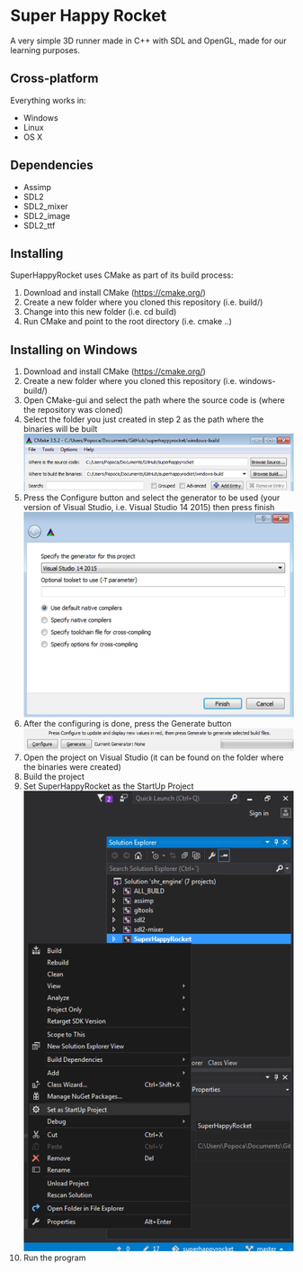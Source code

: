 # Super Happy Rocket

A very simple 3D runner made in C++ with SDL and OpenGL, made for our learning
purposes.

## Cross-platform

Everything works in:
- Windows
- Linux
- OS X


## Dependencies

- Assimp
- SDL2
- SDL2_mixer
- SDL2_image
- SDL2_ttf

## Installing

SuperHappyRocket uses CMake as part of its build process:

1. Download and install CMake (https://cmake.org/)
2. Create a new folder where you cloned this repository (i.e. build/)
3. Change into this new folder (i.e. cd build)
4. Run CMake and point to the root directory (i.e. cmake ..)


## Installing on Windows

1. Download and install CMake (https://cmake.org/)
2. Create a new folder where you cloned this repository (i.e. windows-build/)
3. Open CMake-gui and select the path where the source code is (where the repository was cloned)
4. Select the folder you just created in step 2 as the path where the binaries will be built![cmake-gui](https://github.com/popoca/markdown-images/blob/master/cmake1.png?raw=true "cmake-gui")
5. Press the Configure button and select the generator to be used (your version of Visual Studio, i.e. Visual Studio 14 2015) then press finish ![cmake-generator](https://github.com/popoca/markdown-images/blob/master/cmake3.png?raw=true "cmake-generator")
6. After the configuring is done, press the Generate button![cmake-gui](https://github.com/popoca/markdown-images/blob/master/cmake2.png?raw=true "cmake-gui")
7. Open the project on Visual Studio (it can be found on the folder where the binaries were created)
8. Build the project
9. Set SuperHappyRocket as the StartUp Project 
 ![startup-project](https://github.com/popoca/markdown-images/blob/master/vs1.png?raw=true "startup-project")
10. Run the program
